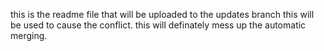 this is the readme file that will be uploaded to the updates branch
this will be used to cause the conflict.
this will definately mess up the automatic merging.